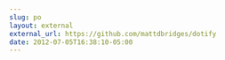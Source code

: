 ```yaml
---
slug: po
layout: external
external_url: https://github.com/mattdbridges/dotify
date: 2012-07-05T16:38:10-05:00
---
```

